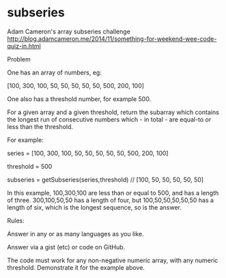 subseries
=========

Adam Cameron's array subseries challenge http://blog.adamcameron.me/2014/11/something-for-weekend-wee-code-quiz-in.html

Problem
 
One has an array of numbers, eg:

[100, 300, 100, 50, 50, 50, 50, 50, 500, 200, 100]


One also has a threshold number, for example 500.

For a given array and a given threshold, return the subarray which contains the longest run of consecutive numbers which - in total - are equal-to or less than the threshold.

For example:

series = [100, 300, 100, 50, 50, 50, 50, 50, 500, 200, 100]

threshold = 500

subseries = getSubseries(series,threshold) // [100, 50, 50, 50, 50, 50]


In this example, 100,300,100 are less than or equal to 500, and has a length of three. 300,100,50,50 has a length of four, but 100,50,50,50,50,50 has a length of six, which is the longest sequence, so is the answer.

Rules:

Answer in any or as many languages as you like. 

Answer via a gist (etc) or code on GitHub.
    
The code must work for any non-negative numeric array, with any numeric threshold. Demonstrate it for the example above.
